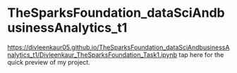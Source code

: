 # TheSparksFoundation_dataSciAndbusinessAnalytics_t1
https://divleenkaur05.github.io/TheSparksFoundation_dataSciAndbusinessAnalytics_t1/Divleenkaur_TheSparksFoundation_Task1.ipynb tap here for the quick preview of my project.
